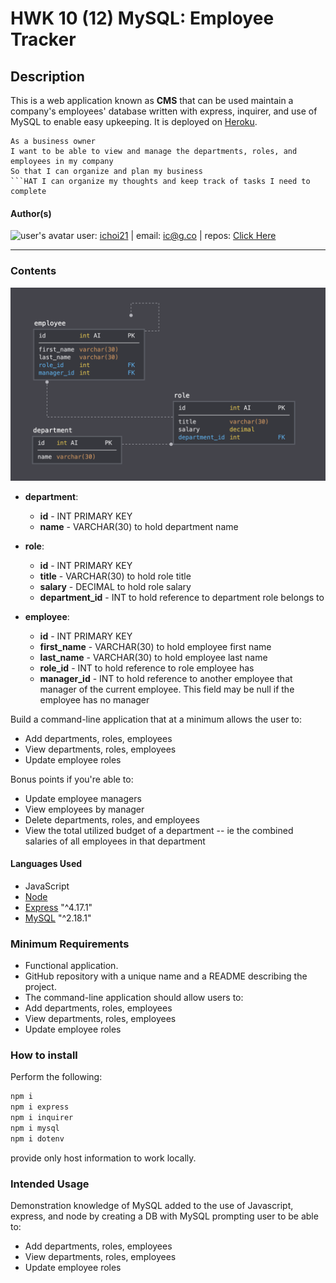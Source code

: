 # HWK 10 (12) MySQL: Employee Tracker

## Description

This is a web application known as **CMS** that can be used maintain a company's employees' database written with express, inquirer, and use of MySQL to enable easy upkeeping. It is deployed on [Heroku](https://ic-mysql-emptracker.herokuapp.com/).

````
As a business owner
I want to be able to view and manage the departments, roles, and employees in my company
So that I can organize and plan my business
```HAT I can organize my thoughts and keep track of tasks I need to complete
````

#### Author(s)

![user's avatar](https://avatars.githubusercontent.com/u/58826890?v=4&s=100)
user: [ichoi21](https://github.com/ichoi21) | email: ic@g.co | repos: [Click Here](https://github.com/ichoi21?tab=repositories)

---

### Contents

![Database Schema](Assets/schema.png)

- **department**:

  - **id** - INT PRIMARY KEY
  - **name** - VARCHAR(30) to hold department name

- **role**:

  - **id** - INT PRIMARY KEY
  - **title** - VARCHAR(30) to hold role title
  - **salary** - DECIMAL to hold role salary
  - **department_id** - INT to hold reference to department role belongs to

- **employee**:

  - **id** - INT PRIMARY KEY
  - **first_name** - VARCHAR(30) to hold employee first name
  - **last_name** - VARCHAR(30) to hold employee last name
  - **role_id** - INT to hold reference to role employee has
  - **manager_id** - INT to hold reference to another employee that manager of the current employee. This field may be null if the employee has no manager

Build a command-line application that at a minimum allows the user to:

- Add departments, roles, employees
- View departments, roles, employees
- Update employee roles

Bonus points if you're able to:

- Update employee managers
- View employees by manager
- Delete departments, roles, and employees
- View the total utilized budget of a department -- ie the combined salaries of all employees in that department

#### Languages Used

- JavaScript
- [Node](https://nodejs.org/en/)
- [Express](https://expressjs.com/) "^4.17.1"
- [MySQL](https://www.npmjs.com/package/mysql) "^2.18.1"

### Minimum Requirements

- Functional application.
- GitHub repository with a unique name and a README describing the project.
- The command-line application should allow users to:
- Add departments, roles, employees
- View departments, roles, employees
- Update employee roles

### How to install

Perform the following:

```bash
npm i
npm i express
npm i inquirer
npm i mysql
npm i dotenv
```

provide only host information to work locally.

### Intended Usage

Demonstration knowledge of MySQL added to the use of Javascript, express, and node by creating a DB with MySQL prompting user to be able to:

- Add departments, roles, employees
- View departments, roles, employees
- Update employee roles

